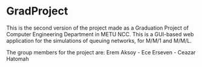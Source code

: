 # GradProject
This is the second version of the project made as a Graduation Project of Computer Engineering Department in METU NCC. This is a GUI-based web application for the simulations of queuing networks, for M/M/1 and M/M/L.

The group members for the project are: Erem Aksoy - Ece Erseven - Ceazar Hatomah
